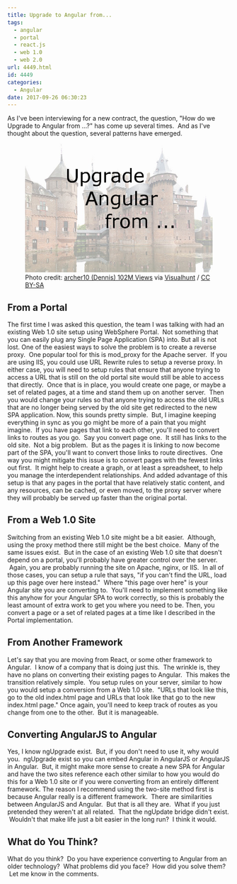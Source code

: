```yaml
---
title: Upgrade to Angular from...
tags:
  - angular
  - portal
  - react.js
  - web 1.0
  - web 2.0
url: 4449.html
id: 4449
categories:
  - Angular
date: 2017-09-26 06:30:23
---
```


As I've been interviewing for a new contract, the question, "How do we Upgrade to Angular from ...?" has come up several times.  And as I've thought about the question, several patterns have emerged. <figure>![](/uploads/2017/09/2017-09-26.jpg "Upgrade Angular from ...")<figcaption>Photo credit: [archer10 (Dennis) 102M Views](//www.flickr.com/photos/archer10/12414442945/) via [Visualhunt](//visualhunt.com/re/426124) / [ CC BY-SA](//creativecommons.org/licenses/by-sa/2.0/)</figcaption></figure>

<!-- more --> 

From a Portal
-------------

The first time I was asked this question, the team I was talking with had an existing Web 1.0 site setup using WebSphere Portal.  Not something that you can easily plug any Single Page Application (SPA) into. But all is not lost. One of the easiest ways to solve the problem is to create a reverse proxy.  One popular tool for this is mod_proxy for the Apache server.  If you are using IIS, you could use URL Rewrite rules to setup a reverse proxy. In either case, you will need to setup rules that ensure that anyone trying to access a URL that is still on the old portal site would still be able to access that directly.  Once that is in place, you would create one page, or maybe a set of related pages, at a time and stand them up on another server.  Then you would change your rules so that anyone trying to access the old URLs that are no longer being served by the old site get redirected to the new SPA application. Now, this sounds pretty simple.  But, I imagine keeping everything in sync as you go might be more of a pain that you might imagine.  If you have pages that link to each other, you'll need to convert links to routes as you go.  Say you convert page one.  It still has links to the old site.  Not a big problem.  But as the pages it is linking to now become part of the SPA, you'll want to convert those links to route directives.  One way you might mitigate this issue is to convert pages with the fewest links out first.  It might help to create a graph, or at least a spreadsheet, to help you manage the interdependent relationships. And added advantage of this setup is that any pages in the portal that have relatively static content, and any resources, can be cached, or even moved, to the proxy server where they will probably be served up faster than the original portal.

From a Web 1.0 Site
-------------------

Switching from an existing Web 1.0 site might be a bit easier.  Although, using the proxy method there still might be the best choice.  Many of the same issues exist.  But in the case of an existing Web 1.0 site that doesn't depend on a portal, you'll probably have greater control over the server.  Again, you are probably running the site on Apache, nginx, or IIS.  In all of those cases, you can setup a rule that says, "if you can't find the URL, load up this page over here instead."  Where "this page over here" is your Angular site you are converting to.  You'll need to implement something like this anyhow for your Angular SPA to work correctly, so this is probably the least amount of extra work to get you where you need to be. Then, you convert a page or a set of related pages at a time like I described in the Portal implementation.

From Another Framework
----------------------

Let's say that you are moving from React, or some other framework to Angular.  I know of a company that is doing just this.  The wrinkle is, they have no plans on converting their existing pages to Angular.  This makes the transition relatively simple.  You setup rules on your server, similar to how you would setup a conversion from a Web 1.0 site.  "URLs that look like this, go to the old index.html page and URLs that look like that go to the new index.html page." Once again, you'll need to keep track of routes as you change from one to the other.  But it is manageable.

Converting AngularJS to Angular
-------------------------------

Yes, I know ngUpgrade exist.  But, if you don't need to use it, why would you.  ngUpgrade exist so you can embed Angular in AngularJS or AngularJS in Angular.  But, it might make more sense to create a new SPA for Angular and have the two sites reference each other similar to how you would do this for a Web 1.0 site or if you were converting from an entirely different framework. The reason I recommend using the two-site method first is because Angular really is a different framework.  There are similarities between AngularJS and Angular.  But that is all they are.  What if you just pretended they weren't at all related.  That the ngUpdate bridge didn't exist.  Wouldn't that make life just a bit easier in the long run?  I think it would.

What do You Think?
------------------

What do you think?  Do you have experience converting to Angular from an older technology?  What problems did you face?  How did you solve them?  Let me know in the comments.
